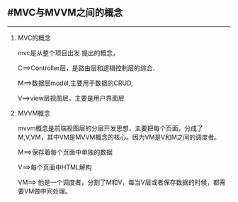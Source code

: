 #MVC与MVVM之间的概念
---

---

1. MVC的概念

   mvc是从整个项目出发 提出的概念，

   C==>Controller层，是路由层和逻辑控制层的综合.

   M==>数据层model,主要用于数据的CRUD,

   V==>view层视图层，主要是用户界面层

   

2. MVVM概念

   mvvm概念是前端视图层的分层开发思想，主要把每个页面，分成了M,V,VM，其中VM是MVVM概念的核心。因为VM是V和M之间的调度者。

   M==>保存着每个页面中单独的数据

   V==>每个页面中HTML解构

   VM==> 他是一个调度者，分割了M和V，每当V层或者保存数据的时候，都需要VM做中间处理。
